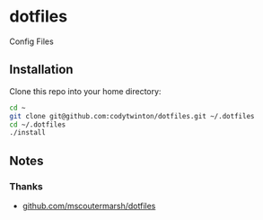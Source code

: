 # dotfiles

Config Files

## Installation

Clone this repo into your home directory:

```bash
cd ~
git clone git@github.com:codytwinton/dotfiles.git ~/.dotfiles
cd ~/.dotfiles
./install
```

## Notes

### Thanks

* [github.com/mscoutermarsh/dotfiles](https://github.com/mscoutermarsh/dotfiles)
